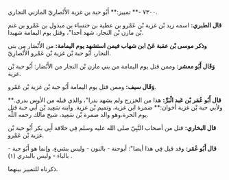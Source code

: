 ٧٣٠٠ -** تمييز:** أَبُو حبة بن غزية الأَنْصارِيّ المازني النجاري.

**قال الطبري:** اسمه زيد بْن غزية بْن عَمْرو بن عطية بن خنساء بن مبذول بن عَمْرو بن غنم بْن مازن بْن النجار، شهد أحدا"، وقتل يوم اليمامة شهيدا.

**وذكر موسى بْن عقبة عَنْ ابن شهاب فيمن استشهد يوم اليمامة:** من الأَنْصَار من بني النجار، أَبُو حبة بْن غزية بْن عَمْرو الأَنْصارِيّ.

**وَقَال أَبُو معشر:** وممن قتل يوم اليمامة من بني مازن بْن النجار من الأَنْصَار: أَبُو حبة بْن غزية.

**وَقَال سيف:** وممن قتل يوم اليمامة أَبُو حبة بْن غزية بْن عَمْرو.

**قال أَبُو عُمَر بْن عَبد الْبَرِّ:** هذا من الخزرج ولم يشهد بدرا"، والذي قبله من الأوس بدري.** ولأبي حبة بْن غزية أخوان:** ضمرة ابن غزية، وتميم بْن غزية. وابنه سَعِيد بْن أَبي حبة قتل يوم الحرة،وهو والد ضمرة بْن سَعِيد، شيخ مالك رحمه اللَّه.

**قال البخاري:** قتل من أصحاب النَّبِيّ صلى الله عليه وسلم فِي خلافة أَبِي بكر أَبُو حبة بْن غزية بْن عَمْرو.

**قال أَبُو عُمَر:** وقد قيل فِي هذا أيضا": أبوحنة - بالنون - وليس بشيءٍ، وإنما هو أَبُو حبة - بالباء - وليس بالبدري (١) .

ذكرناه للتمييز بينهما.